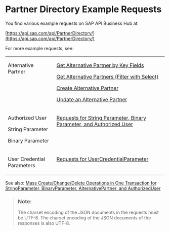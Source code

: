 <!-- loio30e9cd6e75834448ba5558adf6727930 -->

# Partner Directory Example Requests



You find various example requests on SAP API Business Hub at:

[https://api.sap.com/api/PartnerDirectory/](https://api.sap.com/api/PartnerDirectory/)

For more example requests, see:


<table>
<tr>
<td valign="top">

Alternative Partner



</td>
<td valign="top">

[Get Alternative Partner by Key Fields](get-alternative-partner-by-key-fields-b8bd3fb.md)

[Get Alternative Partners \(Filter with Select\)](get-alternative-partners-filter-with-select-ce79cf7.md)

[Create Alternative Partner](create-alternative-partner-7e6baf3.md)

[Update an Alternative Partner](update-an-alternative-partner-60d19e3.md)



</td>
</tr>
<tr>
<td valign="top">

Authorized User

String Parameter

Binary Parameter



</td>
<td valign="top">

 [Requests for String Parameter, Binary Parameter, and Authorized User](requests-for-string-parameter-binary-parameter-and-authorized-user-47b6999.md) 



</td>
</tr>
<tr>
<td valign="top">

User Credential Parameters



</td>
<td valign="top">

 [Requests for UserCredentialParameter](requests-for-usercredentialparameter-79c06dd.md) 



</td>
</tr>
</table>

See also: [Mass Create/Change/Delete Operations in One Transaction for StringParameter, BinaryParameter, AlternativePartner, and AuthorizedUser](mass-create-change-delete-operations-in-one-transaction-for-stringparameter-binaryparamet-fe81049.md)



> ### Note:  
> The charset encoding of the JSON documents in the requests must be UTF-8. The charset encoding of the JSON documents of the responses is also UTF-8.

